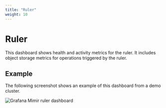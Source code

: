 ```yaml
---
title: "Ruler"
weight: 10
---
```


# Ruler

This dashboard shows health and activity metrics for the ruler.
It includes object storage metrics for operations triggered by the ruler.

## Example

The following screenshot shows an example of this dashboard from a demo cluster.

![Grafana Mimir ruler dashboard](../../../../images/dashboards/mimir-ruler.png)
